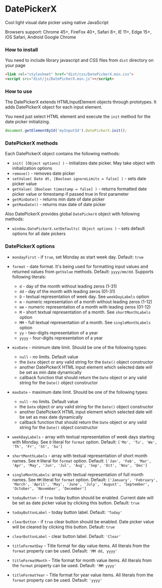 # DatePickerX
Cool light visual date picker using native JavaScript 

Browsers support: Chrome 45+, FireFox 40+, Safari 8+, IE 11+, Edge 15+, iOS Safari, Android Google Chrome

### How to install
You need to include library javascript and CSS files from `dist` directory on your page
```html
<link rel="stylesheet" href="dist/css/DatePickerX.min.css">
<script src="dist/js/DatePickerX.min.js"></script>
``` 

### How to use
The DatePickerX extends HTMLInputElement objects through prototypes. It adds DatePickerX object for each input element. 

You need just select HTML element and execute the `init` method for the date picker initializing. 

```javascript
document.getElementById('myInputId').DatePickerX.init();
```

### DatePickerX methods
Each DatePickerX object contains the following methods:
* `init( [Object options] )` - initializes date picker. May take object with initialization options
* `remove()` - removes date picker
* `setValue( Date dt, [Boolean ignoreLimits = false] )` - sets date picker value
* `getValue( [Boolean timestamp = false] )` - returns formatted date picker value or timestamp if passed true in first parameter
* `getMinDate()` - returns min date of date picker
* `getMaxDate()` - returns max date of date picker

Also DatePickerX provides global `DatePickerX` object with following methods:
* `window.DatePickerX.setDefaults( Object options )` - sets default options for all date pickers

### DatePickerX options
* `mondayFirst` - if `true`, set Monday as start week day. Default: `true`
  
* `format` - date format. It's being used for formatting input values and returned values from `getValue` methods. Default: `yyyy/mm/dd`. Supports following literals:
    * `d` - day of the month without leading zeros (1-31)
    * `dd` - day of the month with leading zeros (01-31)
    * `D` - textual representation of week day. See `weekDayLabels` option
    * `m` - numeric representation of a month without leading zeros (1-12)
    * `mm` - numeric representation of a month with leading zeros (01-12)
    * `M` - short textual representation of a month. See `shortMonthLabels` option
    * `MM` - full textual representation of a month. See `singleMonthLabels` option
    * `yy` - two-digits representation of a year
    * `yyyy` - four-digits representation of a year 
  
* `minDate` - minimum date limit. Should be one of the following types:
    * `null` - no limits. Default value
    * the `Date` object or any valid string for the `Date()` object constructor
    * another DatePickerX HTML input element which selected date will be set as min date dynamically
    * callback function that should return the `Date` object or any valid string for the `Date()` object constructor
  
* `maxDate` - maximum date limit. Should be one of the following types: 
    * `null` - no limits. Default value
    * the `Date` object or any valid string for the `Date()` object constructor
    * another DatePickerX HTML input element which selected date will be set as max date dynamically
    * callback function that should return the `Date` object or any valid string for the `Date()` object constructor
  
* `weekDayLabels` - array with textual representation of week days starting with Monday. See `D` literal for `format` option. Default: `['Mo', 'Tu', 'We', 'Th', 'Fr', 'St', 'Su']` 
  
* `shortMonthLabels` - array with textual representation of short month names. See `M` literal for `format` option. Default: `['Jan', 'Feb', 'Mar', 'Apr', 'May', 'Jun', 'Jul', 'Aug', 'Sep', 'Oct', 'Nov', 'Dec']`
  
* `singleMonthLabels`: array with textual representation of full month names. See `MM` literal for `format` option. Default: `['January', 'February', 'March', 'April', 'May', 'June', 'July', 'August', 'September', 'October', 'November', 'December']`
  
* `todayButton` - if `true` today button should be enabled. Current date will be set as date picker value by clicking this button. Default: `true`
  
* `todayButtonLabel` - today button label. Default: `'Today'`
  
* `clearButton` - if `true` clear button should be enabled. Date picker value will be cleared by clicking this button. Default: `true`
  
* `clearButtonLabel` - clear button label. Default: `'Clear'`
  
* `titleFormatDay` - Title format for day value items. All literals from the `format` property can be used. Default: `'MM dd, yyyy'`
  
* `titleFormatMonth` - Title format for month value items. All literals from the `format` property can be used. Default: `'MM yyyy'`
  
* `titleFormatYear` - Title format for year value items. All literals from the `format` property can be used. Default: `'yyyy'` 